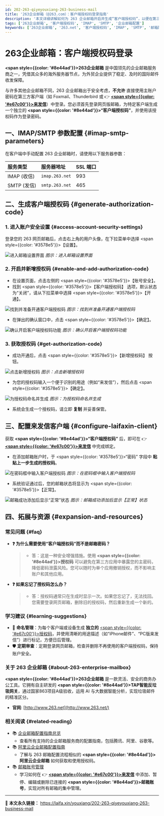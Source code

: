 ```yaml
---
id: 202-263-qiyeyouxiang-263-business-mail
title: '263企业邮箱（@263.com）：客户端授权码登录指南'
description: '本文详细讲解如何为 263 企业邮箱开启并生成“客户端授权码”，以便在第三方邮件客户端（如来发信）中通过 IMAP/SMTP 协议安全地收发邮件。'
tags: ['263企业邮箱', '客户端授权码', 'IMAP', 'SMTP', '企业邮箱配置']
keywords: ['263企业邮箱', '263.net', '客户端授权码', 'IMAP', 'SMTP', '邮箱配置', '来发信']
---
```


# 263企业邮箱：客户端授权码登录

**<span style={{color: '#8e44ad'}}>263企业邮箱</span>** 是中国领先的企业邮箱服务商之一，凭借其众多的海外服务器节点，为外贸企业提供了稳定、及时的国际邮件收发保障。

与许多其他企业邮箱不同，263 企业邮箱出于安全考虑，**不允许** 直接使用主账户密码在第三方客户端（如 Foxmail、Thunderbird 或 👉 [**<span style={{color: '#e67c00'}}>来发信</span>**](https://laifaxin.com)）中登录。您必须首先登录网页版邮箱，为特定客户端生成一个独立的 **<span style={{color: '#8e44ad'}}>“客户端授权码”</span>**，并使用该授权码作为登录密码。

## 一、IMAP/SMTP 参数配置 {#imap-smtp-parameters}

在客户端中手动配置 263 企业邮箱时，请使用以下服务器参数：

| **服务类型** | **服务器地址** | **SSL 端口** |
| :----------- | :------------- | :----------- |
| IMAP (收信)  | `imap.263.net` | 993          |
| SMTP (发信)  | `smtp.263.net` | 465          |

## 二、生成客户端授权码 {#generate-authorization-code}

### 1. 进入账户安全设置 {#access-account-security-settings}

登录您的 263 网页邮箱后，点击右上角的用户头像，在下拉菜单中选择 <span style={{color: '#3578e5'}}>【设置】</span>。

![进入邮箱设置界面](https://cos.files.maozhishi.com/data/web/web-files/img/1721146843829.png)
_图示：进入邮箱设置界面_

### 2. 开启并新增授权码 {#enable-and-add-authorization-code}

- 在设置页面，点击左侧的 <span style={{color: '#3578e5'}}>【账号安全】</span>。
- 找到 <span style={{color: '#3578e5'}}>【客户端授权码】</span> 选项，默认状态为“关闭”，请从下拉菜单中选择 <span style={{color: '#3578e5'}}>【开通】</span>。

![找到并准备开通客户端授权码](https://cos.files.maozhishi.com/data/web/web-files/img/1721146843831.png)
_图示：找到并准备开通客户端授权码_

- 在弹出的确认窗口中，点击 <span style={{color: '#3578e5'}}>【确定】</span>。

![确认开启客户端授权码功能](https://cos.files.maozhishi.com/data/web/web-files/img/1721146843832.png)
_图示：确认开启客户端授权码功能_

### 3. 获取授权码 {#get-authorization-code}

- 成功开通后，点击 <span style={{color: '#3578e5'}}>【新增授权码】</span> 按钮。

![点击新增授权码](https://cos.files.maozhishi.com/data/web/web-files/img/1721146843830.png)
_图示：点击新增授权码_

- 为您的授权码输入一个便于识别的用途（例如“来发信”），然后点击 <span style={{color: '#3578e5'}}>【确定】</span>。

![为授权码命名并生成](https://cos.files.maozhishi.com/data/web/web-files/img/1721146843813.png)
_图示：为授权码命名并生成_

- 系统会生成一个授权码，请立即 **复制** 并妥善保管。

## 三、配置来发信客户端 {#configure-laifaxin-client}

获取 **<span style={{color: '#8e44ad'}}>“客户端授权码”</span>** 后，即可在 👉 [**<span style={{color: '#e67c00'}}>来发信</span>**](https://laifaxin.com) 中完成绑定。

- 在添加邮箱账户时，于 <span style={{color: '#3578e5'}}>“密码”</span> 字段中 **粘贴上一步生成的授权码**。

![在密码框中输入客户端授权码](https://cos.files.maozhishi.com/data/web/web-files/img/1721146843837.png)
_图示：在密码框中输入客户端授权码_

- 系统验证通过后，您的邮箱状态将显示为 <span style={{color: '#3578e5'}}>【正常】</span>。

![邮箱成功添加后显示“正常”状态](https://cos.files.maozhishi.com/data/web/web-files/img/1721146843812.png)
_图示：邮箱成功添加后显示【正常】状态_

## 四、拓展与资源 {#expansion-and-resources}

### 常见问题 {#faq}

- **❓ 为什么需要使用“客户端授权码”而不是邮箱密码？**

  > - 答：这是一种安全增强措施。使用 **<span style={{color: '#8e44ad'}}>授权码</span>** 可以避免在第三方应用中暴露您的主密码，降低密码泄露风险。您可以随时为单个应用撤销授权，而不影响主账户和其他应用。

- **❓ 如果忘记了授权码怎么办？**
  > - 答：授权码通常只在生成时显示一次。如果您忘记了，无法找回。您需要登录网页邮箱，删除旧的授权码，然后重新生成一个新的。

### 学习建议 {#learning-suggestions}

- 🔖 **命名管理**：为每个客户端或设备生成 **独立的** <u><span style={{color: '#e67c00'}}>授权码</span></u>，并使用清晰的用途描述（如“iPhone邮件”、“PC版来发信”）进行标记，方便日后管理。
- 🛡️ **定期审查**：定期登录网页邮箱，检查并删除不再使用的客户端授权码，保持账户安全。

### 关于 263 企业邮箱 {#about-263-enterprise-mailbox}

**<span style={{color: '#8e44ad'}}>263企业邮箱</span>** 是一款灵活、安全的商务办公工具。它拥有自主研发的 **<span style={{color: '#8e44ad'}}>TAP智能反垃圾网关</span>**，通过国家863项目A级验收，运用 AI 与大数据智能分析，实现垃圾邮件的精准区分。

- **官网**: [http://www.263.net](http://www.263.net/)

### 相关阅读 {#related-reading}

- 📚 [企业邮箱配置指南总览](./200-qiyeyouxiang-enterprise-mailbox)
  - 查看所有支持的企业邮箱服务商的配置指南，包括腾讯、阿里、谷歌等。
- 📚 [阿里云企业邮箱配置指南](./203-aliyun-qiyeyouxiang-alibaba-cloud-enterprise-mailbox)
  - 了解与 263 邮箱配置流程相似的 **<span style={{color: '#8e44ad'}}>阿里云企业邮箱</span>** 如何获取和使用授权码。
- 📚 [邮箱账号管理](../zhinan/email-account)
  - 学习如何在 👉 [**<span style={{color: '#e67c00'}}>来发信</span>**](https://laifaxin.com) 中添加、暂停、编辑或删除已连接的 **<span style={{color: '#8e44ad'}}>邮箱账号</span>**，实现对所有邮箱的集中管理。

---

🔗 **本文永久链接：** https://laifa.xin/youxiang/202-263-qiyeyouxiang-263-business-mail
